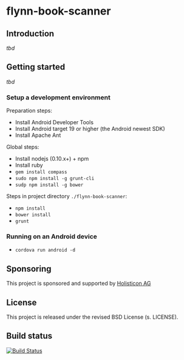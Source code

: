 flynn-book-scanner
==================

## Introduction
*tbd*

## Getting started
*tbd*

### Setup a development environment

Preparation steps:

* Install Android Developer Tools
* Install Android target 19 or higher (the Android newest SDK)
* Install Apache Ant

Global steps:

* Install nodejs (0.10.x+) + npm
* Install ruby
* `gem install compass`
* `sudo npm install -g grunt-cli`
* `sudp npm install -g bower`

Steps in project directory `./flynn-book-scanner`:

* `npm install`
* `bower install`
* `grunt`

### Running on an Android device
* `cordova run android -d`

## Sponsoring
This project is sponsored and supported by [Holisticon AG](http://www.holisticon.de/cms/About/Startseite)

## License
This project is released under the revised BSD License (s. LICENSE).

## Build status

[![Build Status](https://travis-ci.org/holisticon/flynn-book-scanner.png?branch=master)](https://travis-ci.org/holisticon/flynn-book-scanner)